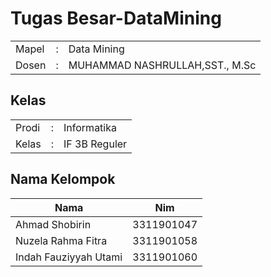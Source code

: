 # Tugas Besar-DataMining
<table>
    <tbody>
        <tr>
            <td>Mapel</td>
            <td>:</td>
            <td>Data Mining</td>
        </tr>
        <tr>
            <td>Dosen</td>
            <td>:</td>
            <td>MUHAMMAD NASHRULLAH,SST., M.Sc</td>
        </tr>
    </tbody>
</table>

## Kelas
<table>
    <tbody>
        <tr>
            <td>Prodi</td>
            <td>:</td>
            <td>Informatika</td>
        </tr>
        <tr>
            <td>Kelas</td>
            <td>:</td>
            <td>IF 3B Reguler</td>
        </tr>
    </tbody>
</table>

## Nama Kelompok
<table>
    <thead>
        <tr>
            <th>Nama</th>
            <th>Nim</th>
        </tr>
    </thead>
    <tbody>
        <tr>
            <td>Ahmad Shobirin</td>
            <td>3311901047</td>
        </tr>
        <tr>
            <td>Nuzela Rahma Fitra</td>
            <td>3311901058</td>
        </tr>
        <tr>
            <td>Indah Fauziyyah Utami</td>
            <td>3311901060</td>
        </tr>
    </tbody>
</table>
